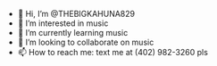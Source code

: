 - 👋 Hi, I’m @THEBIGKAHUNA829
- 👀 I’m interested in music
- 🌱 I’m currently learning music
- 💞️ I’m looking to collaborate on music
- 📫 How to reach me: text me at (402) 982-3260 pls

<!---
THEBIGKAHUNA829/THEBIGKAHUNA829 is a ✨ special ✨ repository because its `README.md` (this file) appears on your GitHub profile.
You can click the Preview link to take a look at your changes.
--->
